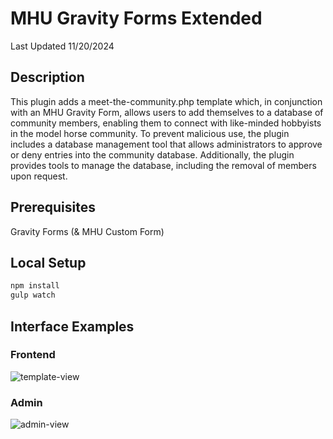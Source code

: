 # MHU Gravity Forms Extended
Last Updated 11/20/2024

## Description
This plugin adds a meet-the-community.php template which, in conjunction with an MHU Gravity Form, allows users to add themselves to a database of community members, enabling them to connect with like-minded hobbyists in the model horse community. To prevent malicious use, the plugin includes a database management tool that allows administrators to approve or deny entries into the community database. Additionally, the plugin provides tools to manage the database, including the removal of members upon request.

## Prerequisites
Gravity Forms (& MHU Custom Form)

## Local Setup
```bash
npm install
gulp watch
```

## Interface Examples
### Frontend
![template-view](https://github.com/user-attachments/assets/3cd4c9cd-810a-4a2f-956e-436770dedd26)

### Admin
![admin-view](https://github.com/user-attachments/assets/56f0a9a4-d9d5-4b52-8811-433d0e784cea)
